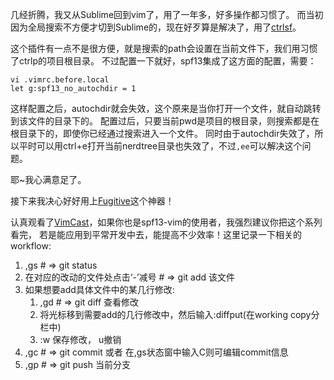 几经折腾，我又从Sublime回到vim了，用了一年多，好多操作都习惯了。
而当初因为全局搜索不方便才切到Sublime的，现在好歹算是解决了，用了[ctrlsf](https://github.com/dyng/ctrlsf.vim)。

这个插件有一点不是很方便，就是搜索的path会设置在当前文件下，我们用习惯了ctrlp的项目根目录。
不过配置一下就好，spf13集成了这方面的配置，需要：
```
vi .vimrc.before.local
let g:spf13_no_autochdir = 1
```
这样配置之后，autochdir就会失效，这个原来是当你打开一个文件，就自动跳转到该文件的目录下的。
配置过后，只要当前pwd是项目的根目录，则搜索都是在根目录下的，即使你已经通过搜索进入一个文件。
同时由于autochdir失效了，所以平时可以用ctrl+e打开当前nerdtree目录也失效了，不过`,ee`可以解决这个问题。

耶~我心满意足了。

接下来我决心好好用上[Fugitive](https://github.com/tpope/vim-fugitive)这个神器！

认真观看了[VimCast](http://vimcasts.org/episodes/fugitive-vim-working-with-the-git-index/)，如果你也是spf13-vim的使用者，我强烈建议你把这个系列看完，
若是能应用到平常开发中去，能提高不少效率！这里记录一下相关的workflow:

1. ,gs # => git status
2. 在对应的改动的文件处点击‘-’减号 # => git add 该文件
3. 如果想要add具体文件中的某几行修改:
    1. ,gd # => git diff 查看修改
    2. 将光标移到需要add的几行修改中，然后输入:diffput(在working copy分栏中)
    3. :w 保存修改， u撤销
4. ,gc # => git commit 或者 在,gs状态窗中输入C则可编辑commit信息
5. ,gp # => git push 当前分支

